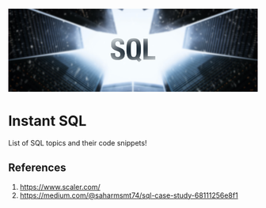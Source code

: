 ![alt text](https://github.com/Singularity-Coder/Code-Snippets-SQL/blob/main/assets/banner_sql.png)
# Instant SQL
List of SQL topics and their code snippets!

## References
1. https://www.scaler.com/
2. https://medium.com/@saharmsmt74/sql-case-study-68111256e8f1
